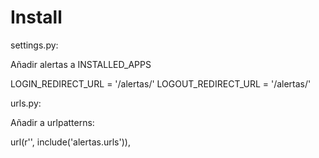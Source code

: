 Install
=======

settings.py:

Añadir alertas a INSTALLED_APPS 

LOGIN_REDIRECT_URL = '/alertas/'
LOGOUT_REDIRECT_URL = '/alertas/'


urls.py:

Añadir a urlpatterns:

url(r'', include('alertas.urls')),
